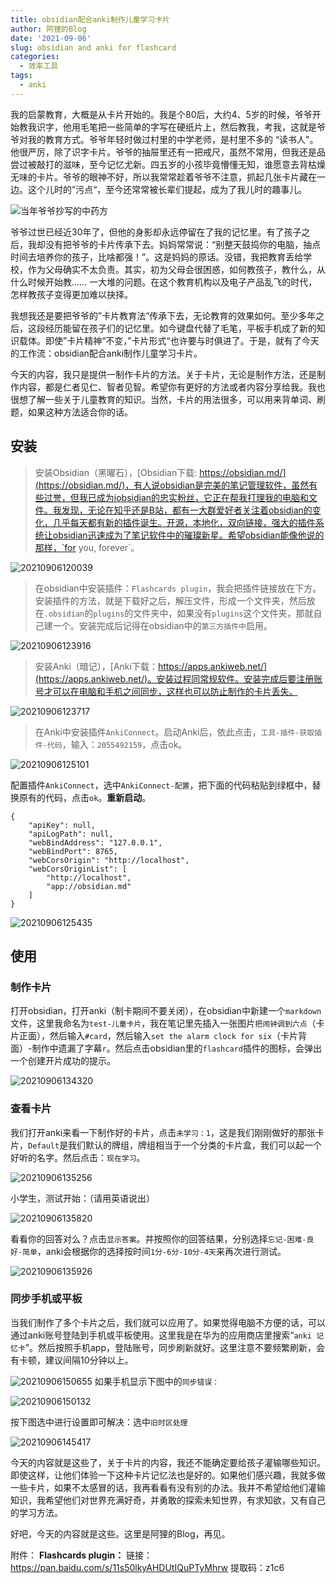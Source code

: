 ```yaml
---
title: obsidian配合anki制作儿童学习卡片
author: 阿狸的Blog
date: '2021-09-06'
slug: obsidian and anki for flashcard
categories:
  - 效率工具
tags:
  - anki
---
```


我的启蒙教育，大概是从卡片开始的。我是个80后，大约4、5岁的时候，爷爷开始教我识字，他用毛笔把一些简单的字写在硬纸片上，然后教我，考我，这就是爷爷对我的教育方式。爷爷年轻时做过村里的中学老师，是村里不多的 “读书人"。他很严厉，除了识字卡片。爷爷的抽屉里还有一把戒尺，虽然不常用，但我还是品尝过被敲打的滋味，至今记忆尤新。四五岁的小孩毕竟懵懂无知，谁愿意去背枯燥无味的卡片。爷爷的眼神不好，所以我常常趁着爷爷不注意，抓起几张卡片藏在一边。这个儿时的”污点“，至今还常常被长辈们提起，成为了我儿时的趣事儿。

![当年爷爷抄写的中药方](https://gitee.com/alingyisheng/tupian/raw/master/img/IMG_20210906_152241_BURST001_COVER%5B1%5D.jpg)

爷爷过世已经近30年了，但他的身影却永远停留在了我的记忆里。有了孩子之后，我却没有把爷爷的卡片传承下去。妈妈常常说：“别整天鼓捣你的电脑，抽点时间去培养你的孩子，比啥都强！”。这是妈妈的原话。没错，我把教育丢给学校，作为父母确实不太负责。其实，初为父母会很困惑，如何教孩子，教什么，从什么时候开始教…… 一大堆的问题。在这个教育机构以及电子产品乱飞的时代，怎样教孩子变得更加难以抉择。

我想我还是要把爷爷的”卡片教育法“传承下去，无论教育的效果如何。至少多年之后，这段经历能留在孩子们的记忆里。如今键盘代替了毛笔，平板手机成了新的知识载体。即使”卡片精神“不变，”卡片形式“也许要与时俱进了。于是，就有了今天的工作流：obsidian配合anki制作儿童学习卡片。

今天的内容，我只是提供一制作卡片的方法。关于卡片，无论是制作方法，还是制作内容，都是仁者见仁、智者见智。希望你有更好的方法或者内容分享给我。我也很想了解一些关于儿童教育的知识。当然，卡片的用法很多，可以用来背单词、刷题，如果这种方法适合你的话。

## 安装
> 安装Obsidian（黑曜石），[Obsidian下载: https://obsidian.md/](https://obsidian.md/)，有人说obsidian是完美的笔记管理软件，虽然有些过誉，但我已成为iobsidian的忠实粉丝，它正在帮我打理我的电脑和文件。我发现，无论在知乎还是B站，都有一大群爱好者关注着obsidian的变化，几乎每天都有新的插件诞生。开源，本地化，双向链接，强大的插件系统让obsidian迅速成为了笔记软件中的璀璨新星。希望obsidian能像他说的那样，`for you, forever`。

![20210906120039](https://gitee.com/alingyisheng/tupian/raw/master/img/20210906120039.png)

> 在obsidian中安装插件：`Flashcards plugin`，我会把插件链接放在下方。安装插件的方法，就是下载好之后，解压文件，形成一个文件夹，然后放在`.obsidian`的`plugins`的文件夹中，如果没有`plugins`这个文件夹，那就自己建一个。安装完成后记得在obsidian中的`第三方插件中`启用。

![20210906123916](https://gitee.com/alingyisheng/tupian/raw/master/img/20210906123916.png)

> 安装Anki（暗记），[Anki下载：https://apps.ankiweb.net/](https://apps.ankiweb.net/)。安装过程同常规软件。安装完成后要注册账号才可以在电脑和手机之间同步，这样也可以防止制作的卡片丢失。

![20210906123717](https://gitee.com/alingyisheng/tupian/raw/master/img/20210906123717.png)

> 在Anki中安装插件`AnkiConnect`。启动Anki后，依此点击，`工具-插件-获取插件-代码`，输入：`2055492159`，点击ok。

![20210906125101](https://gitee.com/alingyisheng/tupian/raw/master/img/20210906125101.png)

配置插件`AnkiConnect`，选中`AnkiConnect-配置`，把下面的代码粘贴到绿框中，替换原有的代码，点击`ok`。**重新启动**。

```
{
    "apiKey": null,
    "apiLogPath": null,
    "webBindAddress": "127.0.0.1",
    "webBindPort": 8765,
    "webCorsOrigin": "http://localhost",
    "webCorsOriginList": [
        "http://localhost",
        "app://obsidian.md"
    ]
}
```

![20210906125435](https://gitee.com/alingyisheng/tupian/raw/master/img/20210906125435.png)

## 使用
### 制作卡片
打开obsidian，打开anki（制卡期间不要关闭），在obsidian中新建一个`markdown`文件，这里我命名为`test-儿童卡片`，我在笔记里先插入一张图片`把闹钟调到六点`（卡片正面），然后输入`#card`，然后输入`set the alarm clock for six`（卡片背面）-制作中遗漏了字幕`r`。然后点击obsidian里的`flashcard`插件的图标，会弹出一个创建开片成功的提示。

![20210906134320](https://gitee.com/alingyisheng/tupian/raw/master/img/20210906134320.png)

### 查看卡片
我们打开anki来看一下制作好的卡片，点击`未学习：1`，这是我们刚刚做好的那张卡片，`Default`是我们默认的牌组，牌组相当于一个分类的卡片盒，我们可以起一个好听的名字。然后点击：`现在学习`。

![20210906135256](https://gitee.com/alingyisheng/tupian/raw/master/img/20210906135256.png)

小学生，测试开始：（请用英语说出）

![20210906135820](https://gitee.com/alingyisheng/tupian/raw/master/img/20210906135820.png)

看看你的回答对么？点击`显示答案`。并按照你的回答结果，分别选择`忘记-困难-良好-简单`，anki会根据你的选择按时间`1分-6分-10分-4天`来再次进行测试。

![20210906135926](https://gitee.com/alingyisheng/tupian/raw/master/img/20210906135926.png)

### 同步手机或平板

当我们制作了多个卡片之后，我们就可以应用了。如果觉得电脑不方便的话，可以通过anki账号登陆到手机或平板使用。这里我是在华为的应用商店里搜索“`anki 记忆卡`”。然后按照手机app，登陆账号，同步刷新就好。这里注意不要频繁刷新，会有卡顿，建议间隔10分钟以上。

![20210906150655](https://gitee.com/alingyisheng/tupian/raw/master/img/20210906150655.png)
如果手机显示下图中的`同步错误：`

![20210906150132](https://gitee.com/alingyisheng/tupian/raw/master/img/20210906150132.png)

按下图选中进行设置即可解决：选中`旧时区处理`

![20210906145417](https://gitee.com/alingyisheng/tupian/raw/master/img/20210906145417.png)


今天的内容就是这些了，关于卡片的内容，我还不能确定要给孩子灌输哪些知识。即使这样，让他们体验一下这种卡片记忆法也是好的。如果他们感兴趣，我就多做一些卡片，如果不太感冒的话，我再看看有没有别的办法。我并不希望给他们灌输知识，我希望他们对世界充满好奇，并勇敢的探索未知世界，有求知欲，又有自己的学习方法。

好吧，今天的内容就是这些。这里是阿狸的Blog，再见。







附件：
**Flashcards plugin：**
链接：https://pan.baidu.com/s/11s50lkyAHDUtIQuPTyMhrw 
提取码：z1c6
